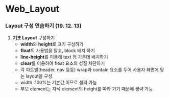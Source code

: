 # Web_Layout
 


### Layout 구성 연습하기 (19. 12. 13)

1. **기초 Layout** 구성하기 
    - **width**와 **height**로 크기 구성하기
    - **float**의 사용법을 알고, block 배치 하기
    - **line-height**를 이용해 text 정 가운데 배치하기
    - **clear**를 이용하여 float 요소의 성질 차단하기
    - 각 파트별(header, nav 등등) wrap과 contain 요소를 두어 사용자 화면에 맞는 layout을 구성
    - width :100%는 기본값 이므로 생략 가능
    - 부모 element는 자식 element의 height를 따라 가기 때문에 생략 가능
